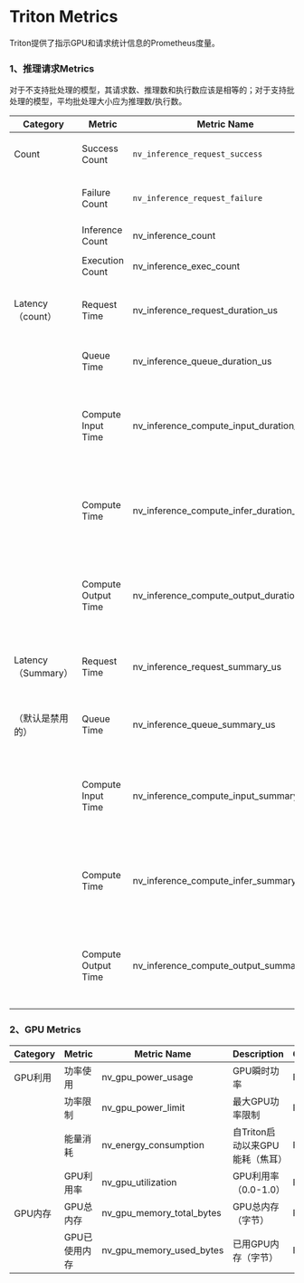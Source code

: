 # Triton Metrics

Triton提供了指示GPU和请求统计信息的Prometheus度量。

### 1、推理请求Metrics

​	对于不支持批处理的模型，其请求数、推理数和执行数应该是相等的；对于支持批处理的模型，平均批处理大小应为推理数/执行数。

| Category           | Metric              | Metric Name                             | Description                                              | Granularity | Frequency   |
| ------------------ | ------------------- | --------------------------------------- | -------------------------------------------------------- | ----------- | ----------- |
| Count              | Success Count       | `nv_inference_request_success`          | Triton收到的成功推理请求数                               | Per model   | Per request |
|                    | Failure Count       | `nv_inference_request_failure`          | Triton收到的失败推理请求数                               | Per model   | Per request |
|                    | Inference Count     | nv_inference_count                      | 执行的推理数量                                           | Per model   | Per request |
|                    | Execution Count     | nv_inference_exec_count                 | 执行批处理推理数目                                       | Per model   | Per request |
| Latency（count）   | Request Time        | nv_inference_request_duration_us        | 累积端到端推理请求处理时间（包括缓存）                   | Per model   | Per request |
|                    | Queue Time          | nv_inference_queue_duration_us          | 请求在调度队列中等待的累计时间                           | Per model   | Per request |
|                    | Compute Input Time  | nv_inference_compute_input_duration_us  | 处理推理输入请求所花费的累计时间（框架后端，不包含缓存） | Per model   | Per request |
|                    | Compute Time        | nv_inference_compute_infer_duration_us  | 执行推理模型所花费的累计时间（框架后端，不包括缓存）     | Per model   | Per request |
|                    | Compute Output Time | nv_inference_compute_output_duration_us | 处理推理输出所花费的累计时间（框架后端，不包括缓存）     | Per model   | Per request |
| Latency（Summary） | Request Time        | nv_inference_request_summary_us         | 端到端推理请求处理次数总结（包括缓存）                   | Per model   | Per request |
| （默认是禁用的）   | Queue Time          | nv_inference_queue_summary_us           | 请求在调度队列中等待时间摘要（包括缓存）                 | Per model   | Per request |
|                    | Compute Input Time  | nv_inference_compute_input_summary_us   | 请求处理推理输入所花费的时间摘要（框架后端，不包括缓存） | Per model   | Per request |
|                    | Compute Time        | nv_inference_compute_infer_summary_us   | 请求执行推理模型所花费的时间摘要（框架后端，不包括缓存） | Per model   | Per request |
|                    | Compute Output Time | nv_inference_compute_output_summary_us  | 请求处理推理输出所花费的时间摘要（框架后端，不包括缓存） | Per model   | Per request |

### 2、GPU Metrics

| Category | Metric        | Metric Name               | Description                     | Granularity | Frequency    |
| -------- | ------------- | ------------------------- | ------------------------------- | ----------- | ------------ |
| GPU利用  | 功率使用      | nv_gpu_power_usage        | GPU瞬时功率                     | Per GPU     | Per interval |
|          | 功率限制      | nv_gpu_power_limit        | 最大GPU功率限制                 | Per GPU     | Per interval |
|          | 能量消耗      | nv_energy_consumption     | 自Triton启动以来GPU能耗（焦耳） | Per GPU     | Per interval |
|          | GPU利用率     | nv_gpu_utilization        | GPU利用率（0.0-1.0）            | Per GPU     | Per interval |
| GPU内存  | GPU总内存     | nv_gpu_memory_total_bytes | GPU总内存（字节）               | Per GPU     | Per interval |
|          | GPU已使用内存 | nv_gpu_memory_used_bytes  | 已用GPU内存（字节）             | Per GPU     | Per interval |